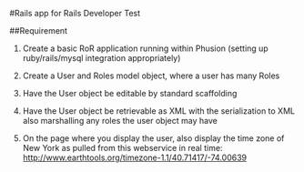 #Rails app for Rails Developer Test

##Requirement
1. Create a basic RoR application running within Phusion (setting up ruby/rails/mysql integration appropriately)

2. Create a User and Roles model object, where a user has many Roles

3. Have the User object be editable by standard scaffolding

4. Have the User object be retrievable as XML with the serialization to XML also marshalling any roles the user object may have

5. On the page where you display the user, also display the time zone of New York as pulled from this webservice in real time: http://www.earthtools.org/timezone-1.1/40.71417/-74.00639


